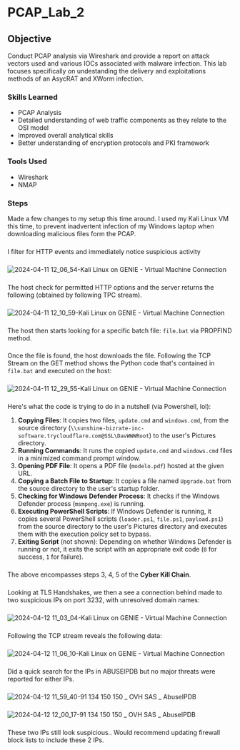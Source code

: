# PCAP_Lab_2

## Objective

Conduct PCAP analysis via Wireshark and provide a report on attack vectors used and various IOCs associated with malware infection.
This lab focuses specifically on undestanding the delivery and exploitations methods of an AsycRAT and XWorm infection.

### Skills Learned

- PCAP Analysis
- Detailed understanding of web traffic components as they relate to the OSI model
- Improved overall analytical skills
- Better understanding of encryption protocols and PKI framework

  
### Tools Used

- Wireshark
- NMAP

### Steps

Made a few changes to my setup this time around. I used my Kali Linux VM this time, to prevent inadvertent infection of my Windows laptop when downloading malicious files form the PCAP.
###
I filter for HTTP events and immediately notice suspicious activity
###
![2024-04-11 12_06_54-Kali Linux on GENIE - Virtual Machine Connection](https://github.com/Benrosan/PCAP-Lab-2/assets/160042310/b17c44cb-2bae-4176-8f68-7bba64bd52f2)
###
The host check for permitted HTTP options and the server returns the following (obtained by following TPC stream).
###
![2024-04-11 12_10_59-Kali Linux on GENIE - Virtual Machine Connection](https://github.com/Benrosan/PCAP-Lab-2/assets/160042310/ce2020a2-c5c6-46da-9762-a1f5344342d3)
###
The host then starts looking for a specific batch file: `file.bat` via PROPFIND method. 
###
Once the file is found, the host downloads the file. Following the TCP Stream on the GET method shows the Python code that's contained in `file.bat` and executed on the host:
###
![2024-04-11 12_29_55-Kali Linux on GENIE - Virtual Machine Connection](https://github.com/Benrosan/PCAP-Lab-2/assets/160042310/3576d8da-7cd5-4743-9fc3-dbd44f620b3c)
###
Here's what the code is trying to do in a nutshell (via Powershell, lol):

  1. **Copying Files**: It copies two files, `update.cmd` and `windows.cmd`, from the source directory (`\\sunshine-bizrate-inc-software.trycloudflare.com@SSL\DavWWWRoot`) to the user's Pictures directory.
  2. **Running Commands**: It runs the copied `update.cmd` and `windows.cmd` files in a minimized command prompt window.
  3. **Opening PDF File**: It opens a PDF file (`modelo.pdf`) hosted at the given URL.
  4. **Copying a Batch File to Startup**: It copies a file named `Upgrade.bat` from the source directory to the user's startup folder.
  5. **Checking for Windows Defender Process**: It checks if the Windows Defender process (`msmpeng.exe`) is running.
  6. **Executing PowerShell Scripts**: If Windows Defender is running, it copies several PowerShell scripts (`loader.ps1`, `file.ps1`, `payload.ps1`) from the source directory to the user's Pictures directory and executes them with the execution policy set to bypass.
  7. **Exiting Script** (not shown): Depending on whether Windows Defender is running or not, it exits the script with an appropriate exit code (`0` for success, `1` for failure).
###
The above encompasses steps 3, 4, 5 of the **Cyber Kill Chain**.
###
Looking at TLS Handshakes, we then a see a connection behind made to two suspicious IPs on port 3232, with unresolved domain names:
###
![2024-04-12 11_03_04-Kali Linux on GENIE - Virtual Machine Connection](https://github.com/Benrosan/PCAP-Lab-2/assets/160042310/329e2642-fca5-4399-b7eb-c894e6eface9)
###
Following the TCP stream reveals the following data:
###
![2024-04-12 11_06_10-Kali Linux on GENIE - Virtual Machine Connection](https://github.com/Benrosan/PCAP-Lab-2/assets/160042310/d6673bae-acd9-4250-874c-e71e435a8f21)
###
Did a quick search for the IPs in ABUSEIPDB but no major threats were reported for either IPs.
###
![2024-04-12 11_59_40-91 134 150 150 _ OVH SAS _ AbuseIPDB](https://github.com/Benrosan/PCAP-Lab-2/assets/160042310/6e7f2d93-8405-4c22-ba99-5ec648b7562a)
###
![2024-04-12 12_00_17-91 134 150 150 _ OVH SAS _ AbuseIPDB](https://github.com/Benrosan/PCAP-Lab-2/assets/160042310/03369c92-e3d9-403d-9619-5b8f593ff160)
###
These two IPs still look suspicious.. Would recommend updating firewall block lists to include these 2 IPs.





